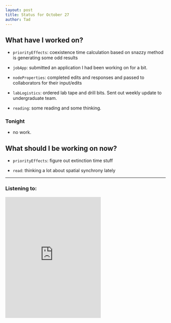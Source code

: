 ```yaml
---
layout: post 
title: Status for October 27 
author: Tad
---
```

 
## What have I worked on?
 
* `priorityEffects`: coexistence time calculation based on snazzy method is generating some odd results

* `jobApp`: submitted an application I had been working on for a bit.

* `nodeProperties`: completed edits and responses and passed to collaborators for their input/edits


* `labLogistics`: ordered lab tape and drill bits. Sent out weekly update to undergraduate team.

* `reading`: some reading and some thinking. 






 
### Tonight 
 
* no work. 



 
 
## What should I be working on now? 
 
* `priorityEffects`: figure out extinction time stuff 
 
* `read`: thinking a lot about spatial synchrony lately



  
 
--- 
 
### Listening to: 
 
<iframe src="https://embed.spotify.com/?uri=spotify%3Atrack%3A6J7HTyWumit41euFZJ05dM" width="300" height="380" frameborder="0" allowtransparency="true"></iframe>
 
 <i class='fa fa-code' style='color:pink'></i> 
